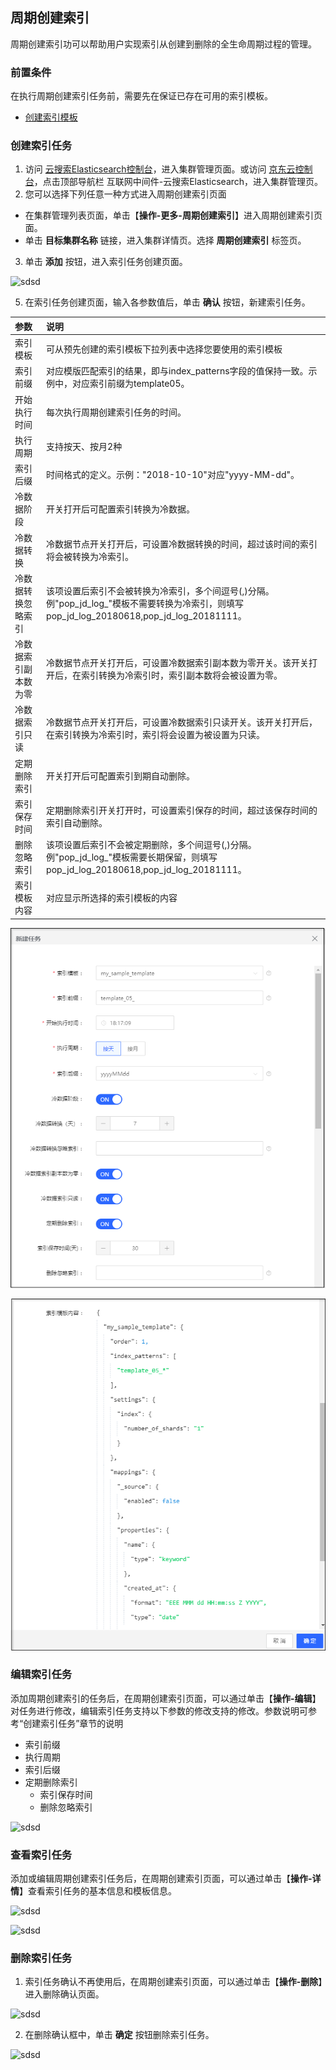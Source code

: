 ## 周期创建索引
周期创建索引功可以帮助用户实现索引从创建到删除的全生命周期过程的管理。

### 前置条件
在执行周期创建索引任务前，需要先在保证已存在可用的索引模板。
- [创建索引模板](Index/Index-template-create.md)

### 创建索引任务
1. 访问 [云搜索Elasticsearch控制台](https://es-console.jdcloud.com/clusters)，进入集群管理页面。或访问 [京东云控制台](https://console.jdcloud.com/)，点击顶部导航栏 互联网中间件-云搜索Elasticsearch，进入集群管理页。
2. 您可以选择下列任意一种方式进入周期创建索引页面
  - 在集群管理列表页面，单击【**操作-更多-周期创建索引**】进入周期创建索引页面。
  - 单击 **目标集群名称** 链接，进入集群详情页。选择 **周期创建索引** 标签页。
3. 单击 **添加** 按钮，进入索引任务创建页面。

![sdsd](../../../../image/Elasticsearch/Index/Index-management-task-create.png)

5. 在索引任务创建页面，输入各参数值后，单击 **确认** 按钮，新建索引任务。

| 参数 | 说明 |
| :--- | :--- |
| 索引模板 | 可从预先创建的索引模板下拉列表中选择您要使用的索引模板 |
| 索引前缀 | 对应模版匹配索引的结果，即与index_patterns字段的值保持一致。示例中，对应索引前缀为template05。 |
| 开始执行时间 | 每次执行周期创建索引任务的时间。 |
| 执行周期 | 支持按天、按月2种 |
| 索引后缀 | 时间格式的定义。示例："2018-10-10"对应"yyyy-MM-dd"。|
| 冷数据阶段 | 开关打开后可配置索引转换为冷数据。|
| 冷数据转换 | 冷数据节点开关打开后，可设置冷数据转换的时间，超过该时间的索引将会被转换为冷索引。 |
| 冷数据转换忽略索引 | 该项设置后索引不会被转换为冷索引，多个间逗号(,)分隔。例"pop_jd_log_"模板不需要转换为冷索引，则填写pop_jd_log_20180618,pop_jd_log_20181111。|
| 冷数据索引副本数为零 | 冷数据节点开关打开后，可设置冷数据索引副本数为零开关。该开关打开后，在索引转换为冷索引时，索引副本数将会被设置为零。|
| 冷数据索引只读 | 冷数据节点开关打开后，可设置冷数据索引只读开关。该开关打开后，在索引转换为冷索引时，索引将会设置为被设置为只读。|
| 定期删除索引 | 开关打开后可配置索引到期自动删除。|
| 索引保存时间 | 定期删除索引开关打开时，可设置索引保存的时间，超过该保存时间的索引自动删除。|
| 删除忽略索引 | 该项设置后索引不会被定期删除，多个间逗号(,)分隔。例"pop_jd_log_"模板需要长期保留，则填写pop_jd_log_20180618,pop_jd_log_20181111。|
| 索引模板内容 | 对应显示所选择的索引模板的内容 |

![Index-management-task-create-4](../../../../image/Elasticsearch/Index/Index-management-task-create-4.png)

![Index-management-task-create-3](../../../../image/Elasticsearch/Index/Index-management-task-create-3.png)

### 编辑索引任务
添加周期创建索引的任务后，在周期创建索引页面，可以通过单击【**操作-编辑**】对任务进行修改，编辑索引任务支持以下参数的修改支持的修改。参数说明可参考“创建索引任务”章节的说明</br>
- 索引前缀
- 执行周期
- 索引后缀
- 定期删除索引
  - 索引保存时间
  - 删除忽略索引

![sdsd](../../../../image/Elasticsearch/Index/Index-management-task-edit.png)

### 查看索引任务
添加或编辑周期创建索引任务后，在周期创建索引页面，可以通过单击【**操作-详情**】查看索引任务的基本信息和模板信息。</br>

![sdsd](../../../../image/Elasticsearch/Index/Index-management-task-info.png)

![sdsd](../../../../image/Elasticsearch/Index/Index-management-task-info-1.png)

### 删除索引任务
1. 索引任务确认不再使用后，在周期创建索引页面，可以通过单击【**操作-删除**】进入删除确认页面。

![sdsd](../../../../image/Elasticsearch/Index/Index-management-task-delete.png)

2. 在删除确认框中，单击 **确定** 按钮删除索引任务。

![sdsd](../../../../image/Elasticsearch/Index/Index-management-task-delete-1.png)
